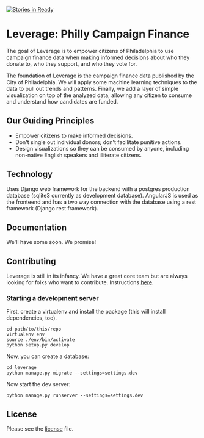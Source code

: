 [![Stories in Ready](https://badge.waffle.io/BayoAdejare/PhillyDemHack.png?label=ready&title=Ready)](https://waffle.io/BayoAdejare/PhillyDemHack)
# Leverage: Philly Campaign Finance

The goal of Leverage is to empower citizens of Philadelphia to use campaign finance data when making informed decisions about who they donate to, who they support, and who they vote for.

The foundation of Leverage is the campaign finance data published by the City of Philadelphia. We will apply some machine learning techniques to the data to pull out trends and patterns. Finally, we add a layer of simple visualization on top of the analyzed data, allowing any citizen to consume and understand how candidates are funded.

## Our Guiding Principles

* Empower citizens to make informed decisions.
* Don't single out individual donors; don't facilitate punitive actions.
* Design visualizations so they can be consumed by anyone, including non-native English speakers and illiterate citizens.

## Technology

Uses Django web framework for the backend with a postgres production database (sqlite3 currently as development database). 
AngularJS is used as the fronteend and has a two way connection with the database using a rest framework (Django rest framework).

## Documentation

We'll have some soon. We promise!

## Contributing

Leverage is still in its infancy. We have a great core team but are always looking for folks who want to contribute. Instructions [here](https://github.com/BayoAdejare/PhillyDemHack/blob/master/CONTRIBUTING.md).

### Starting a development server

First, create a virtualenv and install the package (this will install dependencies, too).

```
cd path/to/this/repo
virtualenv env
source ./env/bin/activate
python setup.py develop
```

Now, you can create a database:

```
cd leverage
python manage.py migrate --settings=settings.dev
```

Now start the dev server:

```
python manage.py runserver --settings=settings.dev
```

## License

Please see the [license](https://github.com/BayoAdejare/PhillyDemHack/blob/master/GNU%20Affero%20General%20Public%20License) file.
